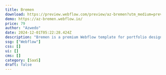 ```yaml
---
title: Bremen
download: https://preview.webflow.com/preview/az-bremen?utm_medium=preview_link&utm_source=designer&utm_content=az-bremen&preview=14dc4fe60b7c1507c0193a75cfe7fbf0&locale=en&workflow=preview
demo: https://az-bremen.webflow.io/
price: 79
author: "Azwedo"
date: 2024-12-01T05:22:28.424Z
description: "Bremen is a premium Webflow template for portfolio designs, featuring a creative design with bold headers, unique sidebar navigation, and captivating animations. Perfect for freelancers and designers seeking a modern and engaging online presence."
ssg: ["Webflow"]
css: []
ui: []
cms: []
category: [SaaS]
draft: false
---
```

